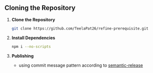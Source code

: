 ## Cloning the Repository

1. **Clone the Repository**
   ```bash
   git clone https://github.com/TeelaPat26/refine-prerequisite.git
   ```

2. **Install Dependencies**
   ```bash
   npm i --no-scripts
   ```

3. **Publishing**
    - using commit message pattern according to [semantic-release](https://github.com/semantic-release/semantic-release)

